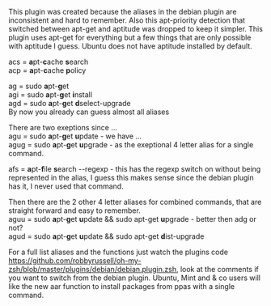 This plugin was created because the aliases in the debian plugin are inconsistent and hard to remember. Also this apt-priority detection that switched between apt-get and aptitude was dropped to keep it simpler. This plugin uses apt-get for everything but a few things that are only possible with aptitude I guess. Ubuntu does not have aptitude installed by default.

acs = **a**pt-**c**ache **s**earch  
acp = **a**pt-**c**ache **p**olicy

ag  = sudo **a**pt-**g**et  
agi = sudo **a**pt-**g**et **i**nstall  
agd = sudo **a**pt-**g**et **d**select-upgrade  
By now you already can guess almost all aliases  

There are two exeptions since ...  
agu  = sudo **a**pt-**g**et **u**pdate  - we have ...  
agug = sudo **a**pt-**g**et **u**pgrade - as the exeptional 4 letter alias for a single command.

afs = **a**pt-**f**ile **s**earch --regexp - this has the regexp switch on without being represented in the alias, I guess this makes sense since the debian plugin has it, I never used that command.

Then there are the 2 other 4 letter aliases for combined commands, that are straight forward and easy to remember.  
aguu = sudo **a**pt-**g**et **u**pdate && sudo apt-get **u**pgrade      - better then adg or not?  
agud = sudo **a**pt-**g**et **u**pdate && sudo apt-get **d**ist-upgrade

For a full list aliases and the functions just watch the plugins code https://github.com/robbyrussell/oh-my-zsh/blob/master/plugins/debian/debian.plugin.zsh, look at the comments if you want to switch from the debian plugin. Ubuntu, Mint and & co users will like the new aar function to install packages from ppas with a single command.
